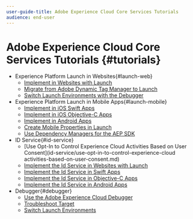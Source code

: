```yaml
---
user-guide-title: Adobe Experience Cloud Core Services Tutorials
audience: end-user
---
```


# Adobe Experience Cloud Core Services Tutorials {#tutorials}

+ Experience Platform Launch in Websites{#launch-web}
  + [Implement in Websites with Launch](https://docs.adobe.com/content/help/en/experience-cloud/implementing-in-websites-with-launch/index.html)
  + [Migrate from Adobe Dynamic Tag Manager to Launch](launch-web/migrate-from-dynamic-tag-manager-to-launch.md)
  + [Switch Launch Environments with the Debugger](https://docs.adobe.com/content/help/en/experience-cloud/implementing-in-websites-with-launch/configure-launch/launch-switch-environments.html)
+ Experience Platform Launch in Mobile Apps{#launch-mobile}
  + [Implement in iOS Swift Apps](https://docs.adobe.com/content/help/en/experience-cloud/implementing-in-mobile-ios-swift-apps-with-launch/index.html)
  + [Implement in iOS Objective-C Apps](https://docs.adobe.com/content/help/en/experience-cloud/implementing-in-mobile-ios-objective-c-apps-with-launch/index.html)
  + [Implement in Android Apps](https://docs.adobe.com/content/help/en/experience-cloud/implementing-in-mobile-android-apps-with-launch/index.html)
  + [Create Mobile Properties in Launch](launch-mobile/create-mobile-properties-launch-feature-video-setup.md)
  + [Use Dependency Managers for the AEP SDK](launch-mobile/use-dependency-managers-with-mobile-sdk.md)
+ ID Service{#id-service}
  + [Use Opt-In to Control Experience Cloud Activities Based on User Consent](id-service/use-opt-in-to-control-experience-cloud activities-based-on-user-consent.md)
  + [Implement the Id Service in Websites with Launch](https://docs.adobe.com/content/help/en/experience-cloud/implementing-in-websites-with-launch/implement-solutions/id-service.html)
  + [Implement the Id Service in Swift Apps](https://docs.adobe.com/content/help/en/experience-cloud/implementing-in-mobile-ios-swift-apps-with-launch/implement-solutions/id-service.html)
  + [Implement the Id Service in Objective-C Apps](https://docs.adobe.com/content/help/en/experience-cloud/implementing-in-mobile-ios-objective-c-apps-with-launch/implement-solutions/id-service.html)
  + [Implement the Id Service in Android Apps](https://docs.adobe.com/content/help/en/experience-cloud/implementing-in-mobile-android-apps-with-launch/implement-solutions/id-service.html)
+ Debugger{#debugger}
  + [Use the Adobe Experience Cloud Debugger](debugger/use-the-experience-cloud-debugger.md)
  + [Troubleshoot Target](https://docs.adobe.com/content/help/en/target-learn/tutorials/troubleshooting/troubleshoot-with-the-experience-cloud-debugger.html)
  + [Switch Launch Environments](https://docs.adobe.com/content/help/en/experience-cloud/implementing-in-websites-with-launch/configure-launch/launch-switch-environments.html)
